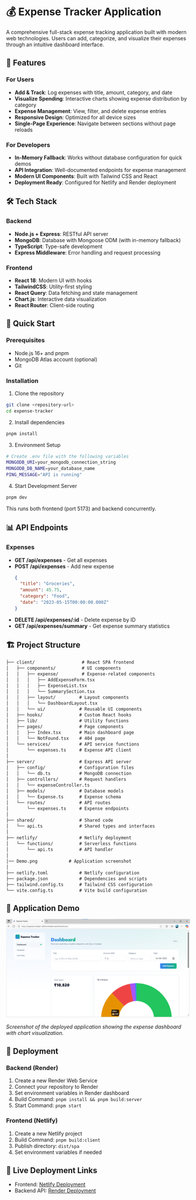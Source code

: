 # 💰 Expense Tracker Application

A comprehensive full-stack expense tracking application built with modern web technologies. Users can add, categorize, and visualize their expenses through an intuitive dashboard interface.

## 🌟 Features

### For Users
- **Add & Track**: Log expenses with title, amount, category, and date
- **Visualize Spending**: Interactive charts showing expense distribution by category
- **Expense Management**: View, filter, and delete expense entries
- **Responsive Design**: Optimized for all device sizes
- **Single-Page Experience**: Navigate between sections without page reloads

### For Developers
- **In-Memory Fallback**: Works without database configuration for quick demos
- **API Integration**: Well-documented endpoints for expense management
- **Modern UI Components**: Built with Tailwind CSS and React
- **Deployment Ready**: Configured for Netlify and Render deployment

## 🛠 Tech Stack

### Backend
- **Node.js + Express**: RESTful API server
- **MongoDB**: Database with Mongoose ODM (with in-memory fallback)
- **TypeScript**: Type-safe development
- **Express Middleware**: Error handling and request processing

### Frontend
- **React 18**: Modern UI with hooks
- **TailwindCSS**: Utility-first styling
- **React Query**: Data fetching and state management
- **Chart.js**: Interactive data visualization
- **React Router**: Client-side routing

## 🚀 Quick Start

### Prerequisites
- Node.js 16+ and pnpm
- MongoDB Atlas account (optional)
- Git

### Installation

1. Clone the repository
```bash
git clone <repository-url>
cd expense-tracker
```

2. Install dependencies
```bash
pnpm install
```

3. Environment Setup
```bash
# Create .env file with the following variables
MONGODB_URI=your_mongodb_connection_string
MONGODB_DB_NAME=your_database_name
PING_MESSAGE="API is running"
```

4. Start Development Server
```bash
pnpm dev
```
This runs both frontend (port 5173) and backend concurrently.

## 📊 API Endpoints

### Expenses
- **GET /api/expenses** - Get all expenses
- **POST /api/expenses** - Add new expense
  ```json
  {
    "title": "Groceries",
    "amount": 45.75,
    "category": "Food",
    "date": "2023-05-15T00:00:00.000Z"
  }
  ```
- **DELETE /api/expenses/:id** - Delete expense by ID
- **GET /api/expenses/summary** - Get expense summary statistics

## 🏗 Project Structure

```
├── client/                  # React SPA frontend
│   ├── components/          # UI components
│   │   ├── expense/         # Expense-related components
│   │   │   ├── AddExpenseForm.tsx
│   │   │   ├── ExpenseList.tsx
│   │   │   └── SummarySection.tsx
│   │   ├── layout/         # Layout components
│   │   │   └── DashboardLayout.tsx
│   │   └── ui/             # Reusable UI components
│   ├── hooks/              # Custom React hooks
│   ├── lib/                # Utility functions
│   ├── pages/              # Page components
│   │   ├── Index.tsx       # Main dashboard page
│   │   └── NotFound.tsx    # 404 page
│   └── services/           # API service functions
│       └── expenses.ts     # Expense API client
│
├── server/                 # Express API server
│   ├── config/             # Configuration files
│   │   └── db.ts           # MongoDB connection
│   ├── controllers/        # Request handlers
│   │   └── expenseController.ts
│   ├── models/             # Database models
│   │   └── Expense.ts      # Expense schema
│   └── routes/             # API routes
│       └── expenses.ts     # Expense endpoints
│
├── shared/                 # Shared code
│   └── api.ts              # Shared types and interfaces
│
├── netlify/                # Netlify deployment
│   └── functions/          # Serverless functions
│       └── api.ts          # API handler
│
│── Demo.png            # Application screenshot
│
├── netlify.toml            # Netlify configuration
├── package.json            # Dependencies and scripts
├── tailwind.config.ts      # Tailwind CSS configuration
└── vite.config.ts          # Vite build configuration
```

## 📱 Application Demo

![Expense Tracker Demo](Demo.png)

*Screenshot of the deployed application showing the expense dashboard with chart visualization.*

## 🚀 Deployment

### Backend (Render)
1. Create a new Render Web Service
2. Connect your repository to Render
3. Set environment variables in Render dashboard
4. Build Command: `pnpm install && pnpm build:server`
5. Start Command: `pnpm start`

### Frontend (Netlify)
1. Create a new Netlify project
2. Build Command: `pnpm build:client`
3. Publish directory: `dist/spa`
4. Set environment variables if needed

## 🔗 Live Deployment Links

- Frontend: [Netlify Deployment](https://expense-tracker-sdr0.onrender.com/)
- Backend API: [Render Deployment](https://expense-tracker-sdr0.onrender.com/api)
